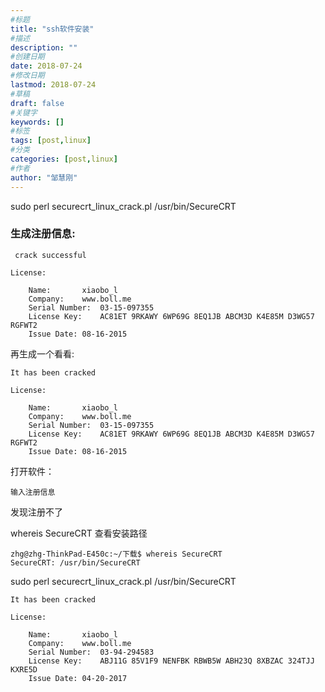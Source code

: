 ```yaml
---
#标题
title: "ssh软件安装"
#描述
description: ""
#创建日期
date: 2018-07-24
#修改日期
lastmod: 2018-07-24
#草稿
draft: false
#关键字
keywords: []
#标签
tags: [post,linux]
#分类
categories: [post,linux]
#作者
author: "邹慧刚"
---
```

sudo perl securecrt_linux_crack.pl /usr/bin/SecureCRT 
	
### 生成注册信息:
	 
	 crack successful

	License:

		Name:		xiaobo_l
		Company:	www.boll.me
		Serial Number:	03-15-097355
		License Key:	AC81ET 9RKAWY 6WP69G 8EQ1JB ABCM3D K4E85M D3WG57 RGFWT2
		Issue Date:	08-16-2015
		
再生成一个看看:

	It has been cracked

	License:

		Name:		xiaobo_l
		Company:	www.boll.me
		Serial Number:	03-15-097355
		License Key:	AC81ET 9RKAWY 6WP69G 8EQ1JB ABCM3D K4E85M D3WG57 RGFWT2
		Issue Date:	08-16-2015




打开软件：

	输入注册信息
	
发现注册不了

whereis SecureCRT 查看安装路径

	zhg@zhg-ThinkPad-E450c:~/下载$ whereis SecureCRT
	SecureCRT: /usr/bin/SecureCRT
	
sudo perl securecrt_linux_crack.pl /usr/bin/SecureCRT


	It has been cracked

	License:

		Name:		xiaobo_l
		Company:	www.boll.me
		Serial Number:	03-94-294583
		License Key:	ABJ11G 85V1F9 NENFBK RBWB5W ABH23Q 8XBZAC 324TJJ KXRE5D
		Issue Date:	04-20-2017





	
	